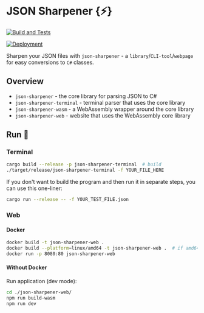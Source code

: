 # JSON Sharpener {⚡️}

[![Build and Tests](https://github.com/larsjuvik/json-sharpener/actions/workflows/CI.yml/badge.svg)](https://github.com/larsjuvik/json-sharpener/actions/workflows/CI.yml)

[![Deployment](https://github.com/larsjuvik/json-sharpener/actions/workflows/CD.yml/badge.svg)](https://github.com/larsjuvik/json-sharpener/actions/workflows/CD.yml)

Sharpen your JSON files with `json-sharpener` - a `library`/`CLI-tool`/`webpage` for easy conversions to `C#` classes.

## Overview

- `json-sharpener` - the core library for parsing JSON to C#
- `json-sharpener-terminal` - terminal parser that uses the core library
- `json-sharpener-wasm` - a WebAssembly wrapper around the core library
- `json-sharpener-web` - website that uses the WebAssembly core library

## Run :rocket:

### Terminal

```bash
cargo build --release -p json-sharpener-terminal  # build
./target/release/json-sharpener-terminal -f YOUR_FILE_HERE
```

If you don't want to build the program and then run it in separate steps,
you can use this one-liner:

```bash
cargo run --release -- -f YOUR_TEST_FILE.json
```

### Web

#### Docker

```bash
docker build -t json-sharpener-web .
docker build --platform=linux/amd64 -t json-sharpener-web .  # if amd64 needed
docker run -p 8080:80 json-sharpener-web
```

#### Without Docker

Run application (dev mode):

```bash
cd ./json-sharpener-web/
npm run build-wasm
npm run dev
```
